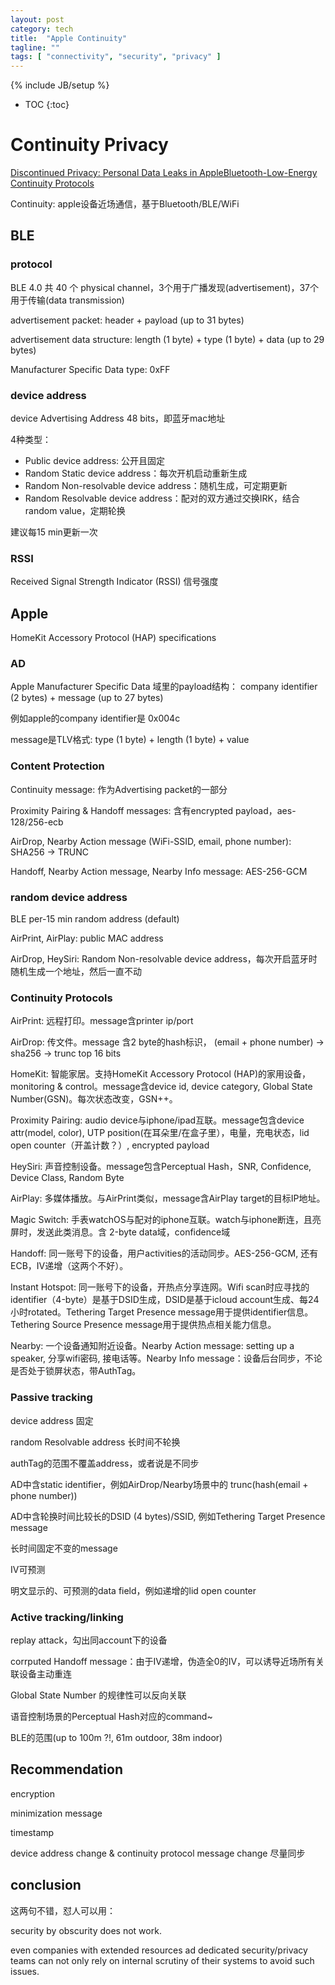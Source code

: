 ```yaml
---
layout: post
category: tech
title:  "Apple Continuity"
tagline: ""
tags: [ "connectivity", "security", "privacy" ] 
---
```

{% include JB/setup %}

* TOC
{:toc}

# Continuity Privacy

[Discontinued Privacy: Personal Data Leaks in AppleBluetooth-Low-Energy Continuity Protocols](https://hal.inria.fr/hal-02394619/document)

Continuity: apple设备近场通信，基于Bluetooth/BLE/WiFi

## BLE

### protocol

BLE 4.0 共 40 个 physical channel，3个用于广播发现(advertisement)，37个用于传输(data transmission)

advertisement packet:  header + payload (up to 31 bytes)

advertisement data structure: length (1 byte) + type (1 byte) + data (up to 29 bytes)

Manufacturer Specific Data type: 0xFF

### device address

device Advertising Address 48 bits，即蓝牙mac地址

4种类型：
- Public device address: 公开且固定
- Random Static device address：每次开机启动重新生成
- Random Non-resolvable device address：随机生成，可定期更新
- Random Resolvable device address：配对的双方通过交换IRK，结合random value，定期轮换

建议每15 min更新一次

### RSSI

Received Signal Strength Indicator (RSSI) 信号强度

## Apple

HomeKit Accessory Protocol (HAP) specifications

### AD

Apple Manufacturer Specific Data 域里的payload结构： company identifier (2 bytes) + message (up to 27 bytes)

例如apple的company identifier是 0x004c

message是TLV格式: type (1 byte) + length (1 byte) + value

### Content Protection

Continuity message: 作为Advertising packet的一部分

Proximity Pairing & Handoff messages: 含有encrypted payload，aes-128/256-ecb

AirDrop, Nearby Action message (WiFi-SSID, email, phone number):  SHA256 -> TRUNC

Handoff, Nearby Action message, Nearby Info message: AES-256-GCM

### random device address

BLE per-15 min random address (default)

AirPrint, AirPlay:  public MAC address

AirDrop, HeySiri: Random Non-resolvable device address，每次开启蓝牙时随机生成一个地址，然后一直不动

### Continuity Protocols

AirPrint: 远程打印。message含printer ip/port

AirDrop: 传文件。message 含2 byte的hash标识， (email + phone number) -> sha256 -> trunc top 16 bits

HomeKit: 智能家居。支持HomeKit Accessory Protocol (HAP)的家用设备，monitoring & control。message含device id, device category, Global State Number(GSN)。每次状态改变，GSN++。

Proximity Pairing: audio device与iphone/ipad互联。message包含device attr(model, color), UTP position(在耳朵里/在盒子里），电量，充电状态，lid open counter（开盖计数？）, encrypted payload

HeySiri: 声音控制设备。message包含Perceptual Hash，SNR, Confidence, Device Class, Random Byte

AirPlay: 多媒体播放。与AirPrint类似，message含AirPlay target的目标IP地址。

Magic Switch: 手表watchOS与配对的iphone互联。watch与iphone断连，且亮屏时，发送此类消息。含 2-byte data域，confidence域

Handoff: 同一账号下的设备，用户activities的活动同步。AES-256-GCM, 还有ECB，IV递增（这两个不好）。

Instant Hotspot: 同一账号下的设备，开热点分享连网。Wifi scan时应寻找的identifier（4-byte）是基于DSID生成，DSID是基于icloud account生成、每24小时rotated。Tethering Target Presence message用于提供identifier信息。Tethering Source Presence message用于提供热点相关能力信息。

Nearby: 一个设备通知附近设备。Nearby Action message: setting up a speaker, 分享wifi密码, 接电话等。Nearby Info message：设备后台同步，不论是否处于锁屏状态，带AuthTag。

### Passive tracking

device address 固定

random Resolvable address 长时间不轮换

authTag的范围不覆盖address，或者说是不同步

AD中含static identifier，例如AirDrop/Nearby场景中的 trunc(hash(email + phone number))

AD中含轮换时间比较长的DSID (4 bytes)/SSID, 例如Tethering Target Presence message

长时间固定不变的message

IV可预测

明文显示的、可预测的data field，例如递增的lid open counter

### Active tracking/linking

replay attack，勾出同account下的设备

corrputed Handoff message：由于IV递增，伪造全0的IV，可以诱导近场所有关联设备主动重连

Global State Number 的规律性可以反向关联

语音控制场景的Perceptual Hash对应的command~

BLE的范围(up to 100m ?!, 61m outdoor, 38m indoor)

## Recommendation

encryption

minimization message

timestamp

device address change & continuity protocol message change 尽量同步

## conclusion

这两句不错，怼人可以用：

security by obscurity does not work.

even companies with extended resources ad dedicated security/privacy teams can not only rely on internal scrutiny of their systems to avoid such issues.

